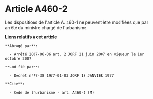 # Article A460-2

Les dispositions de l'article A. 460-1 ne peuvent être modifiées que par arrêté du ministre chargé de l'urbanisme.

**Liens relatifs à cet article**

	**Abrogé par**:

	  - Arrêté 2007-06-06 art. 2 JORF 21 juin 2007 en vigueur le 1er octobre 2007

	**Codifié par**:

	  - Décret n°77-38 1977-01-03 JORF 18 JANVIER 1977

	**Cite**:

	  - Code de l'urbanisme - art. A460-1 (M)
